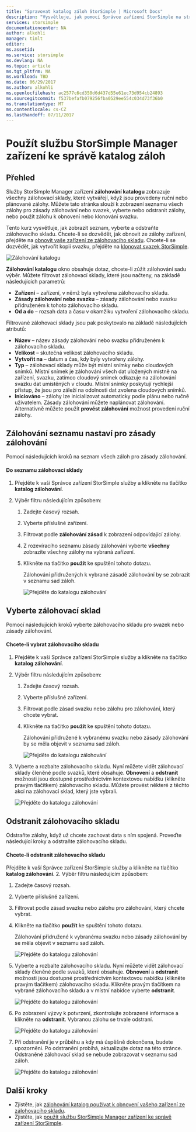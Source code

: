 ```yaml
---
title: "Spravovat katalog záloh StorSimple | Microsoft Docs"
description: "Vysvětluje, jak pomocí Správce zařízení StorSimple na stránce Katalog zálohování seznamu, vyberte a odstraňte zálohovací sklady."
services: storsimple
documentationcenter: NA
author: alkohli
manager: timlt
editor: 
ms.assetid: 
ms.service: storsimple
ms.devlang: NA
ms.topic: article
ms.tgt_pltfrm: NA
ms.workload: TBD
ms.date: 06/29/2017
ms.author: alkohli
ms.openlocfilehash: ac2577c6cd350d6d437d55e61ec73d954cb24893
ms.sourcegitcommit: f537befafb079256fba0529ee554c034d73f36b0
ms.translationtype: MT
ms.contentlocale: cs-CZ
ms.lasthandoff: 07/11/2017
---
```

# <a name="use-the-storsimple-device-manager-service-to-manage-your-backup-catalog"></a>Použít službu StorSimple Manager zařízení ke správě katalog záloh
## <a name="overview"></a>Přehled
Služby StorSimple Manager zařízení **zálohování katalogu** zobrazuje všechny zálohovací sklady, které vytvářejí, když jsou provedeny ruční nebo plánované zálohy. Můžete tato stránka slouží k zobrazení seznamu všech zálohy pro zásady zálohování nebo svazek, vyberte nebo odstranit zálohy, nebo použít zálohu k obnovení nebo klonování svazku.

Tento kurz vysvětluje, jak zobrazit seznam, vyberte a odstraňte zálohovacího skladu. Chcete-li se dozvědět, jak obnovit ze zálohy zařízení, přejděte na [obnovit vaše zařízení ze zálohovacího skladu](storsimple-8000-restore-from-backup-set-u2.md). Chcete-li se dozvědět, jak vytvořit kopii svazku, přejděte na [klonovat svazek StorSimple](storsimple-8000-clone-volume-u2.md).

![Zálohování katalogu](./media/storsimple-8000-manage-backup-catalog/bucatalog.png) 

**Zálohování katalogu** okno obsahuje dotaz, chcete-li zúžit zálohování sadu výběr. Můžete filtrovat zálohovací sklady, které jsou načteny, na základě následujících parametrů:

* **Zařízení** – zařízení, v němž byla vytvořena zálohovacího skladu.
* **Zásady zálohování nebo svazku** – zásady zálohování nebo svazku přidruženém k tohoto zálohovacího skladu.
* **Od a do** – rozsah data a času v okamžiku vytvoření zálohovacího skladu.

Filtrované zálohovací sklady jsou pak poskytovalo na základě následujících atributů:

* **Název** – název zásady zálohování nebo svazku přidruženém k zálohovacího skladu.
* **Velikost** – skutečná velikost zálohovacího skladu.
* **Vytvořit na** – datum a čas, kdy byly vytvořeny zálohy. 
* **Typ** – zálohovací sklady může být místní snímky nebo cloudových snímků. Místní snímek je zálohování všech dat uložených místně na zařízení, svazku, zatímco cloudový snímek odkazuje na zálohování svazku dat umístěných v cloudu. Místní snímky poskytují rychlejší přístup, že jsou pro záleží na odolnosti dat zvolena cloudových snímků.
* **Iniciováno** – zálohy lze inicializovat automaticky podle plánu nebo ručně uživatelem. Zásady zálohování můžete naplánovat zálohování. Alternativně můžete použít **provést zálohování** možnost provedení ruční zálohy.

## <a name="list-backup-sets-for-a-backup-policy"></a>Zálohování seznamu nastaví pro zásady zálohování
Pomocí následujících kroků na seznam všech záloh pro zásady zálohování.

#### <a name="to-list-backup-sets"></a>Do seznamu zálohovací sklady
1. Přejděte k vaší Správce zařízení StorSimple služby a klikněte na tlačítko **katalog zálohování**.

2. Výběr filtru následujícím způsobem:
   
   1. Zadejte časový rozsah.
   2. Vyberte příslušné zařízení.
   3. Filtrovat podle **zálohování zásad** k zobrazení odpovídající zálohy.
   3. Z rozevíracího seznamu zásady zálohování vyberte **všechny** zobrazíte všechny zálohy na vybraná zařízení.
   4. Klikněte na tlačítko **použít** ke spuštění tohoto dotazu.
      
      Zálohování přidružených k vybrané zásadě zálohování by se zobrazit v seznamu sad záloh.

      ![Přejděte do katalogu zálohování](./media/storsimple-8000-manage-backup-catalog/bucatalog1.png)

## <a name="select-a-backup-set"></a>Vyberte zálohovací sklad
Pomocí následujících kroků vyberte zálohovacího skladu pro svazek nebo zásady zálohování.

#### <a name="to-select-a-backup-set"></a>Chcete-li vybrat zálohovacího skladu
1. Přejděte k vaší Správce zařízení StorSimple služby a klikněte na tlačítko **katalog zálohování**.
2. Výběr filtru následujícím způsobem:
   
   1. Zadejte časový rozsah. 
   2. Vyberte příslušné zařízení. 
   3. Filtrovat podle zásad svazku nebo zálohu pro zálohování, který chcete vybrat.
   4. Klikněte na tlačítko **použít** ke spuštění tohoto dotazu.
      
      Zálohování přidružené k vybranému svazku nebo zásady zálohování by se měla objevit v seznamu sad záloh.

      ![Přejděte do katalogu zálohování](./media/storsimple-8000-manage-backup-catalog/bucatalog1.png)

3. Vyberte a rozbalte zálohovacího skladu. Nyní můžete vidět zálohovací sklady členěné podle svazků, které obsahuje. **Obnovení** a **odstranit** možnosti jsou dostupné prostřednictvím kontextovou nabídku (klikněte pravým tlačítkem) zálohovacího skladu. Můžete provést některé z těchto akcí na zálohovací sklad, který jste vybrali.

    ![Přejděte do katalogu zálohování](./media/storsimple-8000-manage-backup-catalog/bucatalog2.png)

## <a name="delete-a-backup-set"></a>Odstranit zálohovacího skladu
Odstraňte zálohy, když už chcete zachovat data s ním spojená. Proveďte následující kroky a odstraňte zálohovacího skladu.

#### <a name="to-delete-a-backup-set"></a>Chcete-li odstranit zálohovacího skladu
 Přejděte k vaší Správce zařízení StorSimple služby a klikněte na tlačítko **katalog zálohování**.
2. Výběr filtru následujícím způsobem:
   
   1. Zadejte časový rozsah. 
   2. Vyberte příslušné zařízení. 
   3. Filtrovat podle zásad svazku nebo zálohu pro zálohování, který chcete vybrat.
   4. Klikněte na tlačítko **použít** ke spuštění tohoto dotazu.
      
      Zálohování přidružené k vybranému svazku nebo zásady zálohování by se měla objevit v seznamu sad záloh.

      ![Přejděte do katalogu zálohování](./media/storsimple-8000-manage-backup-catalog/bucatalog1.png)

3. Vyberte a rozbalte zálohovacího skladu. Nyní můžete vidět zálohovací sklady členěné podle svazků, které obsahuje. **Obnovení** a **odstranit** možnosti jsou dostupné prostřednictvím kontextovou nabídku (klikněte pravým tlačítkem) zálohovacího skladu. Klikněte pravým tlačítkem na vybrané zálohovacího skladu a v místní nabídce vyberte **odstranit**.

    ![Přejděte do katalogu zálohování](./media/storsimple-8000-manage-backup-catalog/bucatalog3.png)

4. Po zobrazení výzvy k potvrzení, zkontrolujte zobrazené informace a klikněte na **odstranit**. Vybranou zálohu se trvale odstraní.

    ![Přejděte do katalogu zálohování](./media/storsimple-8000-manage-backup-catalog/bucatalog4.png)  

5. Při odstranění je v průběhu a kdy má úspěšně dokončena, budete upozorněni. Po odstranění probíhá, aktualizujte dotaz na této stránce. Odstraněné zálohovací sklad se nebude zobrazovat v seznamu sad záloh.

    ![Přejděte do katalogu zálohování](./media/storsimple-8000-manage-backup-catalog/bucatalog7.png)

## <a name="next-steps"></a>Další kroky
* Zjistěte, jak [zálohování katalog používat k obnovení vašeho zařízení ze zálohovacího skladu](storsimple-8000-restore-from-backup-set-u2.md).
* Zjistěte, jak [použít službu StorSimple Manager zařízení ke správě zařízení StorSimple](storsimple-8000-manager-service-administration.md).

